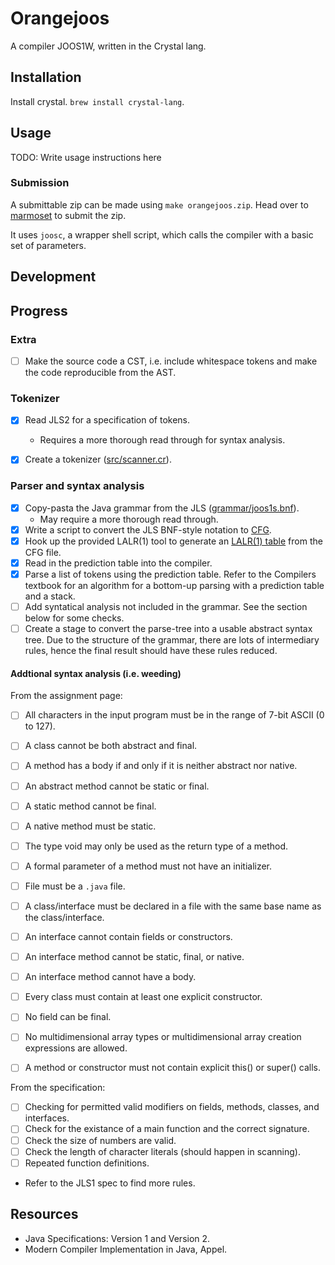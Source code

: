 # Orangejoos

A compiler JOOS1W, written in the Crystal lang.

## Installation

Install crystal. `brew install crystal-lang`.

## Usage

TODO: Write usage instructions here

### Submission

A submittable zip can be made using `make orangejoos.zip`. Head over to
[marmoset](https://marmoset.student.cs.uwaterloo.ca/) to submit the zip.

It uses `joosc`, a wrapper shell script, which calls the compiler with a
basic set of parameters.

## Development

## Progress

### Extra
- [ ] Make the source code a CST, i.e. include whitespace tokens and
  make the code reproducible from the AST.

### Tokenizer

- [x] Read JLS2 for a specification of tokens.
  - Requires a more thorough read through for syntax analysis.
- [x] Create a tokenizer ([src/scanner.cr](/src/scanner.cr)).


### Parser and syntax analysis

- [x] Copy-pasta the Java grammar from the JLS
  ([grammar/joos1s.bnf](grammar/joos1s.bnf)).
  - May require a more thorough read through.
- [x] Write a script to convert the JLS BNF-style notation to
  [CFG](https://www.student.cs.uwaterloo.ca/~cs444/jlalr/cfg.html).
- [x] Hook up the provided LALR(1) tool to generate an [LALR(1)
  table](https://www.student.cs.uwaterloo.ca/~cs444/jlalr/lr1.html) from
  the CFG file.
- [x] Read in the prediction table into the compiler.
- [x] Parse a list of tokens using the prediction table. Refer to the
  Compilers textbook for an algorithm for a bottom-up parsing with a
  prediction table and a stack.
- [ ] Add syntatical analysis not included in the grammar. See the
  section below for some checks.
- [ ] Create a stage to convert the parse-tree into a usable abstract
  syntax tree. Due to the structure of the grammar, there are lots of
  intermediary rules, hence the final result should have these rules
  reduced.

#### Addtional syntax analysis (i.e. weeding)

From the assignment page:

- [ ] All characters in the input program must be in the range of 7-bit
  ASCII (0 to 127).
- [ ] A class cannot be both abstract and final.
- [ ] A method has a body if and only if it is neither abstract nor
  native.
- [ ] An abstract method cannot be static or final.
- [ ] A static method cannot be final.
- [ ] A native method must be static.
- [ ] The type void may only be used as the return type of a method.
- [ ] A formal parameter of a method must not have an initializer.
- [ ] File must be a `.java` file.
- [ ] A class/interface must be declared in a file with the same base
  name as the class/interface.
- [ ] An interface cannot contain fields or constructors.
- [ ] An interface method cannot be static, final, or native.
- [ ] An interface method cannot have a body.
- [ ] Every class must contain at least one explicit constructor.
- [ ] No field can be final.
- [ ] No multidimensional array types or multidimensional array creation
  expressions are allowed.
- [ ] A method or constructor must not contain explicit this() or
  super() calls.


From the specification:

- [ ] Checking for permitted valid modifiers on fields, methods,
  classes, and interfaces.
- [ ] Check for the existance of a main function and the correct
  signature.
- [ ] Check the size of numbers are valid.
- [ ] Check the length of character literals (should happen in
  scanning).
- [ ] Repeated function definitions.
- Refer to the JLS1 spec to find more rules.


## Resources

- Java Specifications: Version 1 and Version 2.
- Modern Compiler Implementation in Java, Appel.

